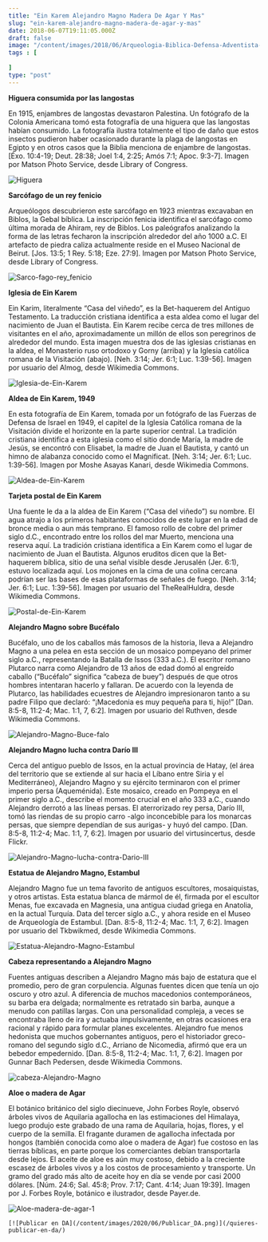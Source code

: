 ```yaml
---
title: "Ein Karem Alejandro Magno Madera De Agar Y Mas"
slug: "ein-karem-alejandro-magno-madera-de-agar-y-mas"
date: 2018-06-07T19:11:05.000Z
draft: false
image: "/content/images/2018/06/Arqueologia-Biblica-Defensa-Adventista-1.png"
tags : [
    
]
type: "post"
---
```


   **Higuera consumida por las langostas**

 En 1915, enjambres de langostas devastaron Palestina. Un fotógrafo de la Colonia Americana tomó esta fotografía de una higuera que las langostas habían consumido. La fotografía ilustra totalmente el tipo de daño que estos insectos pudieron haber ocasionado durante la plaga de langostas en Egipto y en otros casos que la Biblia menciona de enjambre de langostas. [Éxo. 10:4-19; Deut. 28:38; Joel 1:4, 2:25; Amós 7:1; Apoc. 9:3-7]. Imagen por Matson Photo Service, desde Library of Congress.

 ![Higuera](/content/images/2018/06/Higuera.png)

  **Sarcófago de un rey fenicio**

 Arqueólogos descubrieron este sarcófago en 1923 mientras excavaban en Biblos, la Gebal bíblica. La inscripción fenicia identifica el sarcófago como última morada de Ahiram, rey de Biblos. Los paleógrafos analizando la forma de las letras fecharon la inscripción alrededor del año 1000 a.C. El artefacto de piedra caliza actualmente reside en el Museo Nacional de Beirut. [Jos. 13:5; 1 Rey. 5:18; Eze. 27:9]. Imagen por Matson Photo Service, desde Library of Congress.

 ![Sarco-fago-rey_fenicio](/content/images/2018/06/Sarco-fago-rey_fenicio.png)

  **Iglesia de Ein Karem**

 Ein Karim, literalmente “Casa del viñedo”, es la Bet-haquerem del Antiguo Testamento. La traducción cristiana identifica a esta aldea como el lugar del nacimiento de Juan el Bautista. Ein Karem recibe cerca de tres millones de visitantes en el año, aproximadamente un millón de ellos son peregrinos de alrededor del mundo. Esta imagen muestra dos de las iglesias cristianas en la aldea, el Monasterio ruso ortodoxo y Gorny (arriba) y la Iglesia católica romana de la Visitación (abajo). [Neh. 3:14; Jer. 6:1; Luc. 1:39-56]. Imagen por usuario del Almog, desde Wikimedia Commons.

 ![Iglesia-de-Ein-Karem](/content/images/2018/06/Iglesia-de-Ein-Karem.png)

  **Aldea de Ein Karem, 1949**

 En esta fotografía de Ein Karem, tomada por un fotógrafo de las Fuerzas de Defensa de Israel en 1949, el capitel de la Iglesia Católica romana de la Visitación divide el horizonte en la parte superior central. La tradición cristiana identifica a esta iglesia como el sitio donde María, la madre de Jesús, se encontró con Elisabet, la madre de Juan el Bautista, y cantó un himno de alabanza conocido como el Magnificat. [Neh. 3:14; Jer. 6:1; Luc. 1:39-56]. Imagen por Moshe Asayas Kanari, desde Wikimedia Commons.

 ![Aldea-de-Ein-Karem](/content/images/2018/06/Aldea-de-Ein-Karem.png)

  **Tarjeta postal de Ein Karem**

 Una fuente le da a la aldea de Ein Karem (“Casa del viñedo”) su nombre. El agua atrajo a los primeros habitantes conocidos de este lugar en la edad de bronce media o aun más temprano. El famoso rollo de cobre del primer siglo d.C., encontrado entre los rollos del mar Muerto, menciona una reserva aquí. La tradición cristiana identifica a Ein Karem como el lugar de nacimiento de Juan el Bautista. Algunos eruditos dicen que la Bet-haquerem bíblica, sitio de una señal visible desde Jerusalén (Jer. 6:1), estuvo localizada aquí. Los mojones en la cima de una colina cercana podrían ser las bases de esas plataformas de señales de fuego. [Neh. 3:14; Jer. 6:1; Luc. 1:39-56]. Imagen por usuario del TheRealHuldra, desde Wikimedia Commons.

 ![Postal-de-Ein-Karem](/content/images/2018/06/Postal-de-Ein-Karem.png)

  **Alejandro Magno sobre Bucéfalo**

 Bucéfalo, uno de los caballos más famosos de la historia, lleva a Alejandro Magno a una pelea en esta sección de un mosaico pompeyano del primer siglo a.C., representando la Batalla de Issos (333 a.C.). El escritor romano Plutarco narra como Alejandro de 13 años de edad domó al engreído caballo (“Bucéfalo” significa “cabeza de buey”) después de que otros hombres intentaran hacerlo y fallaran. De acuerdo con la leyenda de Plutarco, las habilidades ecuestres de Alejandro impresionaron tanto a su padre Filipo que declaró: “¡Macedonia es muy pequeña para ti, hijo!” [Dan. 8:5-8, 11:2-4; Mac. 1:1, 7, 6:2]. Imagen por usuario del Ruthven, desde Wikimedia Commons.

 ![Alejandro-Magno-Buce-falo](/content/images/2018/06/Alejandro-Magno-Buce-falo.png)

  **Alejandro Magno lucha contra Darío III**

 Cerca del antiguo pueblo de Issos, en la actual provincia de Hatay, (el área del territorio que se extiende al sur hacia el Líbano entre Siria y el Mediterráneo), Alejandro Magno y su ejército terminaron con el primer imperio persa (Aqueménida). Este mosaico, creado en Pompeya en el primer siglo a.C., describe el momento crucial en el año 333 a.C., cuando Alejandro derrotó a las líneas persas. El aterrorizado rey persa, Darío III, tomó las riendas de su propio carro -algo inconcebible para los monarcas persas, que siempre dependían de sus aurigas- y huyó del campo. [Dan. 8:5-8, 11:2-4; Mac. 1:1, 7, 6:2]. Imagen por usuario del virtusincertus, desde Flickr.

 ![Alejandro-Magno-lucha-contra-Dario-III](/content/images/2018/06/Alejandro-Magno-lucha-contra-Dario-III.png)

  **Estatua de Alejandro Magno, Estambul**

 Alejandro Magno fue un tema favorito de antiguos escultores, mosaiquistas, y otros artistas. Esta estatua blanca de mármol de él, firmada por el escultor Menas, fue excavada en Magnesia, una antigua ciudad griega en Anatolia, en la actual Turquía. Data del tercer siglo a.C., y ahora reside en el Museo de Arqueología de Estambul. [Dan. 8:5-8, 11:2-4; Mac. 1:1, 7, 6:2]. Imagen por usuario del Tkbwikmed, desde Wikimedia Commons.

 ![Estatua-Alejandro-Magno-Estambul](/content/images/2018/06/Estatua-Alejandro-Magno-Estambul.png)

  **Cabeza representando a Alejandro Magno**

 Fuentes antiguas describen a Alejandro Magno más bajo de estatura que el promedio, pero de gran corpulencia. Algunas fuentes dicen que tenía un ojo oscuro y otro azul. A diferencia de muchos macedonios contemporáneos, su barba era delgada; normalmente es retratado sin barba, aunque a menudo con patillas largas. Con una personalidad compleja, a veces se encontraba lleno de ira y actuaba impulsivamente, en otras ocasiones era racional y rápido para formular planes excelentes. Alejandro fue menos hedonista que muchos gobernantes antiguos, pero el historiador greco-romano del segundo siglo d.C., Arriano de Nicomedia, afirmó que era un bebedor empedernido. [Dan. 8:5-8, 11:2-4; Mac. 1:1, 7, 6:2]. Imagen por Gunnar Bach Pedersen, desde Wikimedia Commons.

 ![cabeza-Alejandro-Magno](/content/images/2018/06/cabeza-Alejandro-Magno.png)

  **Aloe o madera de Agar**

 El botánico británico del siglo diecinueve, John Forbes Royle, observó árboles vivos de Aquilaria agallocha en las estimaciones del Himalaya, luego produjo este grabado de una rama de Aquilaria, hojas, flores, y el cuerpo de la semilla. El fragante duramen de agallocha infectada por hongos (también conocida como aloe o madera de Agar) fue costoso en las tierras bíblicas, en parte porque los comerciantes debían transportarla desde lejos. El aceite de aloe es aún muy costoso, debido a la creciente escasez de árboles vivos y a los costos de procesamiento y transporte. Un gramo del grado más alto de aceite hoy en día se vende por casi 2000 dólares. [Núm. 24:6; Sal. 45:8; Prov. 7:17; Cant. 4:14; Juan 19:39]. Imagen por J. Forbes Royle, botánico e ilustrador, desde Payer.de.

 ![Aloe-madera-de-agar-1](/content/images/2018/06/Aloe-madera-de-agar-1.png)

    [![Publicar en DA](/content/images/2020/06/Publicar_DA.png)](/quieres-publicar-en-da/) 
